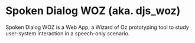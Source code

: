 # Spoken Dialog WOZ (aka. djs_woz) 
Spoken Dialog WOZ is a Web App, a Wizard of Oz prototyping tool to study user-system interaction in a speech-only scenario.


